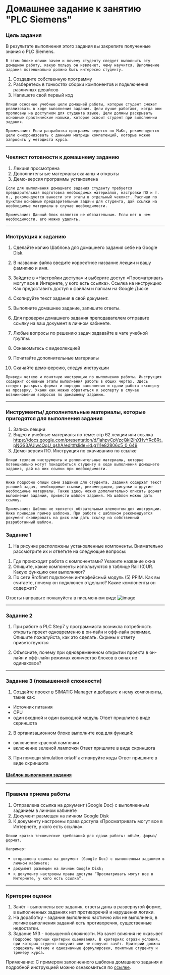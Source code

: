 # Домашнее задание к занятию "PLC Siemens"

### Цель задания

В результате выполнения этого задания вы закрепите полученные знания о PLC Siemens. 

`В этом блоке опиши зачем и почему студенту следует выполнить эту домашнюю работу, какую пользу он извлечет, чему научится. Выполнение задания потенциально должно быть интересно студенту.`

1. Создадите собственную программу
2. Разберетесь в тонкостях сборки компонентов и подключения различных девайсов
3. Напишете свой первый код

`Опиши основные учебные цели домашней работы, которые студент сможет реализовать в ходе выполнения задания. Цели лучше работают, когда они прописаны на доступном для студента языке. Цели должны раскрывать основные практические навыки, которые освоит студент при выполнении задания.`

`Примечание: Если разработка программы ведется по МаКо, рекомендуется цели синхронизовать с данными матрицы компетенций, которые можно запросить у методиста курса.`

------

### Чеклист готовности к домашнему заданию

1. Лекция просмотрена
2. Дополнительные материалы скачаны и открыты
3. Демо-версия программы установлена

`Если для выполнения домашнего задания студенту требуется предварительная подготовка необходимых материалов, настройки ПО и т. п., рекомендуется вынести эти этапы в отдельный чеклист. Распиши по пунктам основные предварительные задачи для студента, дай ссылки на необходимые материалы в случае необходимости.`

`Примечание: Данный блок является не обязательным. Если нет в нем необходимости, его можно удалить.`

------

### Инструкция к заданию

1. Сделайте копию Шаблона для домашнего задания себе на Google Disk.
2. В названии файла введите корректное название лекции и вашу фамилию и имя.
3. Зайдите в «Настройки доступа» и выберите доступ «Просматривать могут все в Интернете, у кого есть ссылка». Ссылка на инструкцию Как предоставить доступ к файлам и папкам на Google Диске
4. Скопируйте текст задания в свой документ.
5. Выполните домашнее задание, запишите ответы.
6. Для проверки домашнего задания преподавателем отправьте ссылку на ваш документ в личном кабинете.
7. Любые вопросы по решению задач задавайте в чате учебной группы.

1. Ознакомьтесь с видеолекцией
2. Почитайте дополнительные материалы
3. Скачайте демо-версию, следуя инструкции

`Приведи четкую и понятную инструкцию по выполнению работы. Инструкция содержит основные этапы выполнения работы в общих чертах. Здесь следует раскрыть формат и порядок выполнения и сдачи работы эксперту на проверку. Укажи как можно обратиться к эксперту в случае возникновения вопросов по домашнему заданию.`

------

### Инструменты/ дополнительные материалы, которые пригодятся для выполнения задания

1. Запись лекции
2. Видео и учебные материалы по теме:
стр 62 лекции
или ссылка https://docs.google.com/presentation/d/1ahpvCpVzcQkI2ihXHvYRc8Rt_pNGS3AUiwcQqU_gshA/edit#slide=id.g111e82806c5_0_649
4. Демо-версия ПО. Инструкция по скачиванию по ссылке

`Опиши тезисно инструменты и дополнительные материалы, которые потенциально могут понадобиться студенту в ходе выполнения домашнего задания, дай на них ссылки при необходимости.`

------
`Ниже подробно опиши сами задания для студента. Задания содержат текст условий задач, необходимые ссылки, рекомендации, рисунки и другие необходимые материалы. Также здесь можно дополнительно описать формат выполнения заданий, привести шаблон задания. На шаблон можно дать ссылку.`

`Примечание: Шаблон не является обязательным элементом для инструкции. Ниже приведен пример шаблона. При работе с шаблоном рекомендуется документ скопировать на диск или дать ссылку на собственный разработанный шаблон.`

### Задание 1

1. На рисунке расположены установленные компоненты. Внимательно рассмотрите их и ответьте на следующие вопросы:
  1) Где происходит работа с компонентами? Укажите название окна 
  2) Опишите, какие компоненты используются в таблице Rail (0)UR. Какую функцию они выполняют?
  3) По сети Rrofinet подключен интерфейсный модуль (5) PPIM. Как вы считаете, почему он подключен отдельно? Какие компоненты он содержит?
  
  Ответы направьте пожалуйста в письменном виде
  ![image](https://user-images.githubusercontent.com/99606697/169285311-494fb78e-a9f2-4979-a558-3477763f0aa7.png)
  
------

### Задание 2

1. При работе в PLC Step7 у программиста возникла потребность открыть проект одновременно в он-лайн и офф-лайн режимах. 
Опишите пожалуйста, как это сделать. Скрины к ответу приветствуются

2. Объясните, почему при одновременнном открытии проекта в он-лайн и офф-лайн режимах количество блоков в окнах не одинаковое?

------
### Задание 3 (повышенной сложности) 

1. Создайте проект в SIMATIC Manager и добавьте к нему компоненты, такие как:
- Источник питания
- CPU
- один входной и один выходной модуль
Ответ пришлите в виде скриншота

2. В организационном блоке выполните код для функций:
- включение красной лампочки 
- включение зеленой лампочки
Ответ пришлите в виде скриншота

3. При помощи simulation on\off активируйте коды 
Ответ пришлите в виде скриншота

#### [Шаблон выполнения задания](https://docs.google.com/document/d/1youKpKm_JrC0UzDyUslIZW2E2bIv5OVlm_TQDvH5Pvs/edit)

------

### Правила приема работы

1. Отправлена ссылка на документ (Google Doc) с выполненным заданием в личном кабинете
2. Документ размещен на личном Google Disk
3. К документу настроены права доступа «Просматривать могут все в Интернете, у кого есть ссылка».

`Опиши кратко технические требований для сдачи работы: объём, форма/формат.` 

`Например:`
- `отправлена ссылка на документ (Google Doc) с выполненным заданием в личном кабинете;`
- `документ размещен на личном Google Disk;`
- `к документу настроены права доступа “Просматривать могут все в Интернете, у кого есть ссылка”.`

------

### Критерии оценки

1. Зачёт - выполнены все задания, ответы даны в развернутой форме, в выполненных заданиях нет противоречий и нарушения логики.
2. На доработку - задание выполнено частично или не выполнено, в логике выполнения заданий есть противоречия, существенные недостатки.
3. Задание №3 - повышеной сложности. На зачет влияния не оказывет
`Подробно пропиши критерии оценивания. В критериях отрази условия, при которых студент получит или не получит зачёт. Критерии должны содержать чёткие и однозначные формулировки, понятные студенту и тренеру курса.`

Примечание: С примером заполненного шаблона домашнего задания и подробной инструкцией можно ознакомиться по [ссылке](https://docs.google.com/document/d/13m07fqimLwzddcF6zyRrPjMO16RGynagzdO64-PMXuA/edit?usp=sharing).
